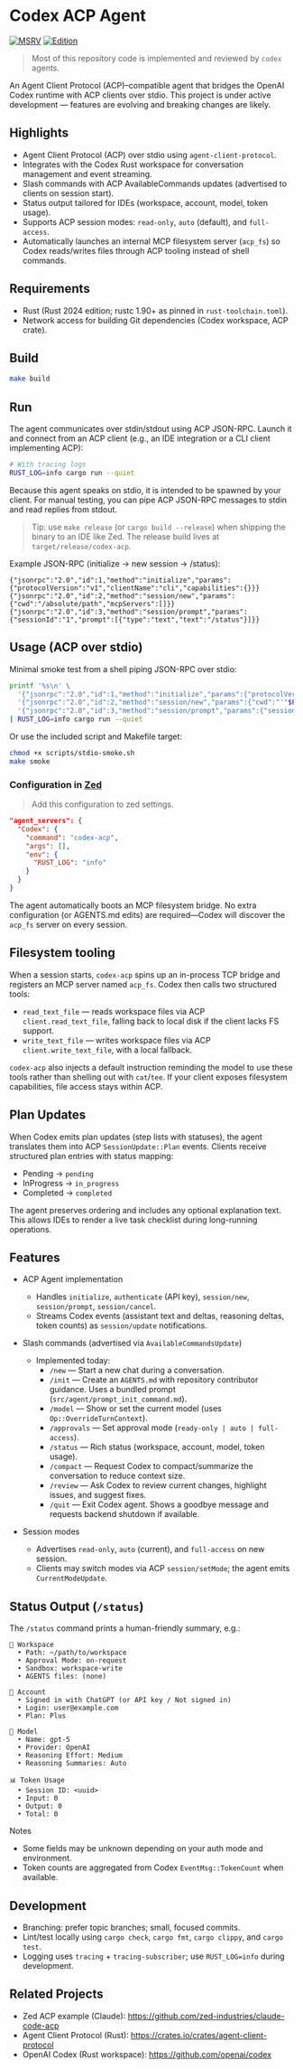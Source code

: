 # Codex ACP Agent

[![MSRV](https://img.shields.io/badge/MSRV-1.90%2B-blue.svg)](rust-toolchain.toml)
[![Edition](https://img.shields.io/badge/Edition-2024-blueviolet.svg)](https://doc.rust-lang.org/edition-guide/rust-2024/index.html)

> Most of this repository code is implemented and reviewed by `codex` agents.

An Agent Client Protocol (ACP)–compatible agent that bridges the OpenAI Codex runtime with ACP clients over stdio. This project is under active development — features are evolving and breaking changes are likely.

## Highlights

- Agent Client Protocol (ACP) over stdio using `agent-client-protocol`.
- Integrates with the Codex Rust workspace for conversation management and event streaming.
- Slash commands with ACP AvailableCommands updates (advertised to clients on session start).
- Status output tailored for IDEs (workspace, account, model, token usage).
- Supports ACP session modes: `read-only`, `auto` (default), and `full-access`.
- Automatically launches an internal MCP filesystem server (`acp_fs`) so Codex reads/writes files through ACP tooling instead of shell commands.

## Requirements

- Rust (Rust 2024 edition; rustc 1.90+ as pinned in `rust-toolchain.toml`).
- Network access for building Git dependencies (Codex workspace, ACP crate).

## Build

```bash
make build
```

## Run

The agent communicates over stdin/stdout using ACP JSON-RPC. Launch it and connect from an ACP client (e.g., an IDE integration or a CLI client implementing ACP):

```bash
# With tracing logs
RUST_LOG=info cargo run --quiet
```

Because this agent speaks on stdio, it is intended to be spawned by your client. For manual testing, you can pipe ACP JSON-RPC messages to stdin and read replies from stdout.

> Tip: use `make release` (or `cargo build --release`) when shipping the binary to an IDE like Zed. The release build lives at `target/release/codex-acp`.

Example JSON-RPC (initialize → new session → /status):

```
{"jsonrpc":"2.0","id":1,"method":"initialize","params":{"protocolVersion":"v1","clientName":"cli","capabilities":{}}}
{"jsonrpc":"2.0","id":2,"method":"session/new","params":{"cwd":"/absolute/path","mcpServers":[]}}
{"jsonrpc":"2.0","id":3,"method":"session/prompt","params":{"sessionId":"1","prompt":[{"type":"text","text":"/status"}]}}
```

## Usage (ACP over stdio)

Minimal smoke test from a shell piping JSON-RPC over stdio:

```bash
printf '%s\n' \
  '{"jsonrpc":"2.0","id":1,"method":"initialize","params":{"protocolVersion":"v1","clientName":"cli","capabilities":{}}}' \
  '{"jsonrpc":"2.0","id":2,"method":"session/new","params":{"cwd":"'"$PWD"'","mcpServers":[]}}' \
  '{"jsonrpc":"2.0","id":3,"method":"session/prompt","params":{"sessionId":"1","prompt":[{"type":"text","text":"/status"}]}}' \
| RUST_LOG=info cargo run --quiet
```

Or use the included script and Makefile target:

```bash
chmod +x scripts/stdio-smoke.sh
make smoke
```

### Configuration in [Zed](https://zed.dev)

> Add this configuration to zed settings.
```json
"agent_servers": {
  "Codex": {
    "command": "codex-acp",
    "args": [],
    "env": {
      "RUST_LOG": "info"
    }
  }
}
```

The agent automatically boots an MCP filesystem bridge. No extra configuration (or AGENTS.md edits) are required—Codex will discover the `acp_fs` server on every session.

## Filesystem tooling

When a session starts, `codex-acp` spins up an in-process TCP bridge and registers an MCP server named `acp_fs`. Codex then calls two structured tools:

- `read_text_file` — reads workspace files via ACP `client.read_text_file`, falling back to local disk if the client lacks FS support.
- `write_text_file` — writes workspace files via ACP `client.write_text_file`, with a local fallback.

`codex-acp` also injects a default instruction reminding the model to use these tools rather than shelling out with `cat`/`tee`. If your client exposes filesystem capabilities, file access stays within ACP.

## Plan Updates

When Codex emits plan updates (step lists with statuses), the agent translates them into ACP `SessionUpdate::Plan` events. Clients receive structured plan entries with status mapping:

- Pending → `pending`
- InProgress → `in_progress`
- Completed → `completed`

The agent preserves ordering and includes any optional explanation text. This allows IDEs to render a live task checklist during long-running operations.

## Features

- ACP Agent implementation
  - Handles `initialize`, `authenticate` (API key), `session/new`, `session/prompt`, `session/cancel`.
  - Streams Codex events (assistant text and deltas, reasoning deltas, token counts) as `session/update` notifications.

- Slash commands (advertised via `AvailableCommandsUpdate`)
  - Implemented today:
    - `/new` — Start a new chat during a conversation.
    - `/init` — Create an `AGENTS.md` with repository contributor guidance. Uses a bundled prompt (`src/agent/prompt_init_command.md`).
    - `/model` — Show or set the current model (uses `Op::OverrideTurnContext`).
    - `/approvals` — Set approval mode (`ready-only | auto | full-access`).
    - `/status` — Rich status (workspace, account, model, token usage).
    - `/compact` — Request Codex to compact/summarize the conversation to reduce context size.
    - `/review` — Ask Codex to review current changes, highlight issues, and suggest fixes.
    - `/quit` — Exit Codex agent. Shows a goodbye message and requests backend shutdown if available.

- Session modes
  - Advertises `read-only`, `auto` (current), and `full-access` on new session.
  - Clients may switch modes via ACP `session/setMode`; the agent emits `CurrentModeUpdate`.

## Status Output (`/status`)

The `/status` command prints a human-friendly summary, e.g.:

```
📂 Workspace
  • Path: ~/path/to/workspace
  • Approval Mode: on-request
  • Sandbox: workspace-write
  • AGENTS files: (none)

👤 Account
  • Signed in with ChatGPT (or API key / Not signed in)
  • Login: user@example.com
  • Plan: Plus

🧠 Model
  • Name: gpt-5
  • Provider: OpenAI
  • Reasoning Effort: Medium
  • Reasoning Summaries: Auto

📊 Token Usage
  • Session ID: <uuid>
  • Input: 0
  • Output: 0
  • Total: 0
```

Notes
- Some fields may be unknown depending on your auth mode and environment.
- Token counts are aggregated from Codex `EventMsg::TokenCount` when available.

## Development

- Branching: prefer topic branches; small, focused commits.
- Lint/test locally using `cargo check`, `cargo fmt`, `cargo clippy`, and `cargo test`.
- Logging uses `tracing` + `tracing-subscriber`; use `RUST_LOG=info` during development.

## Related Projects

- Zed ACP example (Claude): https://github.com/zed-industries/claude-code-acp
- Agent Client Protocol (Rust): https://crates.io/crates/agent-client-protocol
- OpenAI Codex (Rust workspace): https://github.com/openai/codex
